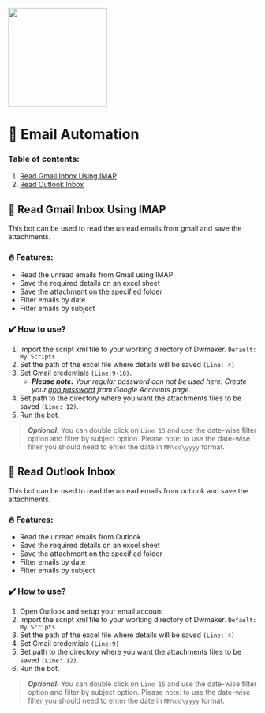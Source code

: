 [<img src="https://www.intelgic.com/static/img/intelgic.png" width="200">](https://www.intelgic.com/ "Powered By Intelgic")
# 📧 Email Automation

### Table of contents:
1. [Read Gmail Inbox Using IMAP](#read-gmail-inbox-using-imap "Read Gmail Inbox Using IMAP")
2. [Read Outlook Inbox](#read-outlook-inbox "Read Outlook Inbox") 

## :sparkler: Read Gmail Inbox Using IMAP
This bot can be used to read the unread emails from gmail and save the attachments.

### 🔥 Features:
- Read the unread emails from Gmail using IMAP
- Save the required details on an excel sheet
- Save the attachment on the specified folder
- Filter emails by date
- Filter emails by subject

### :heavy_check_mark: How to use?
1. Import the script xml file to your working directory of Dwmaker. `Default: My Scripts`
2. Set the path of the excel file where details will be saved `(Line: 4)`
3. Set Gmail credentials `(Line:9-10)`. 
	- ***Please note:*** *Your regular password can not be used here. Create your [app password](https://support.google.com/mail/answer/185833?hl=en "Sign in with App Passwords") from Google Accounts page.*
4. Set path to the directory where you want the attachments files to be saved `(Line: 12)`.
5. Run the bot.

> ***Optional:*** You can double click on `Line 15` and use the date-wise filter option and filter by subject option. Please note: to use the date-wise filter you should need to enter the date in `MM\dd\yyyy` format.

## :sparkler: Read Outlook Inbox
This bot can be used to read the unread emails from outlook and save the attachments.

### 🔥 Features:
- Read the unread emails from Outlook
- Save the required details on an excel sheet
- Save the attachment on the specified folder
- Filter emails by date
- Filter emails by subject

### :heavy_check_mark: How to use?
1.  Open Outlook and setup your email account
2. Import the script xml file to your working directory of Dwmaker. `Default: My Scripts`
3. Set the path of the excel file where details will be saved `(Line: 4)`
4. Set Gmail credentials `(Line:9)`
5. Set path to the directory where you want the attachments files to be saved `(Line: 12)`.
6. Run the bot.

> ***Optional:*** You can double click on `Line 15` and use the date-wise filter option and filter by subject option. Please note: to use the date-wise filter you should need to enter the date in `MM\dd\yyyy` format.

